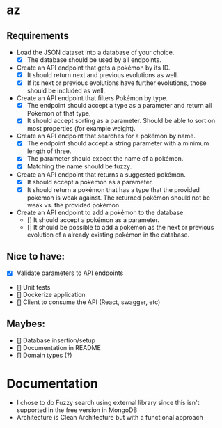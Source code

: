 # az

## Requirements

- Load the JSON dataset into a database of your choice.
  - [x] The database should be used by all endpoints.
- Create an API endpoint that gets a pokémon by its ID.
  - [x] It should return next and previous evolutions as well.
  - [x] If its next or previous evolutions have further evolutions, those should be included as well.
- Create an API endpoint that filters Pokémon by type.
  - [x] The endpoint should accept a type as a parameter and return all Pokémon of that type.
  - [x] It should accept sorting as a parameter. Should be able to sort on most properties (for example weight).
- Create an API endpoint that searches for a pokémon by name.
  - [x] The endpoint should accept a string parameter with a minimum length of three.
  - [x] The parameter should expect the name of a pokémon.
  - [x] Matching the name should be fuzzy.
- Create an API endpoint that returns a suggested pokémon.
  - [x] It should accept a pokémon as a parameter.
  - [x] It should return a pokémon that has a type that the provided pokémon is weak against. The returned pokémon should not be weak vs. the provided
        pokémon.
- Create an API endpoint to add a pokémon to the database.
  - [] It should accept a pokémon as a parameter.
  - [] It should be possible to add a pokémon as the next or previous evolution of a already existing pokémon in the database.

## Nice to have:

- [x] Validate parameters to API endpoints
- [] Unit tests
- [] Dockerize application
- [] Client to consume the API (React, swagger, etc)

## Maybes:

- [] Database insertion/setup
- [] Documentation in README
- [] Domain types (?)

# Documentation

- I chose to do Fuzzy search using external library since this isn't supported in the free version in MongoDB
- Architecture is Clean Architecture but with a functional approach
